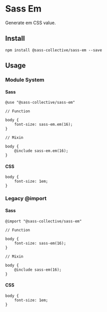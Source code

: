 # Sass Em

Generate em CSS value.

## Install

    npm install @sass-collective/sass-em --save

## Usage

### Module System

#### Sass

    @use "@sass-collective/sass-em"

    // Function

    body {
        font-size: sass-em.em(16);
    }

    // Mixin

    body {
        @include sass-em.em(16);
    }

#### CSS

    body {
        font-size: 1em;
    }

### Legacy @import

#### Sass

    @import "@sass-collective/sass-em"

    // Function

    body {
        font-size: sass-em(16);
    }

    // Mixin

    body {
        @include sass-em(16);
    }

#### CSS 

    body {
        font-size: 1em;
    }
